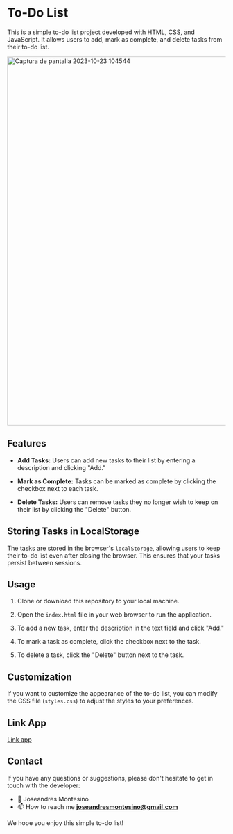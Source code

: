 # To-Do List

This is a simple to-do list project developed with HTML, CSS, and JavaScript. It allows users to add, mark as complete, and delete tasks from their to-do list.

<img width="850" alt="Captura de pantalla 2023-10-23 104544" src="https://github.com/J-o-s-eandres/J-o-s-eandres.github.io/assets/79519685/d8717abc-5c5c-4ba2-ad79-d1832ef03867">

## Features

- **Add Tasks:** Users can add new tasks to their list by entering a description and clicking "Add."

- **Mark as Complete:** Tasks can be marked as complete by clicking the checkbox next to each task.

- **Delete Tasks:** Users can remove tasks they no longer wish to keep on their list by clicking the "Delete" button.

## Storing Tasks in LocalStorage

The tasks are stored in the browser's `localStorage`, allowing users to keep their to-do list even after closing the browser. This ensures that your tasks persist between sessions.

## Usage

1. Clone or download this repository to your local machine.

2. Open the `index.html` file in your web browser to run the application.

3. To add a new task, enter the description in the text field and click "Add."

4. To mark a task as complete, click the checkbox next to the task.

5. To delete a task, click the "Delete" button next to the task.

## Customization

If you want to customize the appearance of the to-do list, you can modify the CSS file (`styles.css`) to adjust the styles to your preferences.

## Link App
[Link app](https://j-o-s-eandres.github.io/)
## Contact

If you have any questions or suggestions, please don't hesitate to get in touch with the developer:

- 👋 Joseandres Montesino
- 📫 How to reach me **joseandresmontesino@gmail.com**

We hope you enjoy this simple to-do list!

